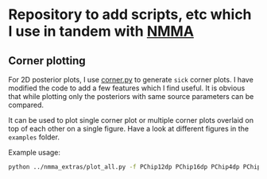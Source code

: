 # Repository to add scripts, etc which I use in tandem with [NMMA](https://github.com/nuclear-multimessenger-astronomy/nmma)

## Corner plotting
For 2D posterior plots, I use [corner.py](https://corner.readthedocs.io/en/latest/) to generate `sick` corner plots. I have modified the code to add a few features which I find useful. It is obvious that while plotting only the posteriors with same source parameters can be compared.

It can be used to plot single corner plot or multiple corner plots overlaid on top of each other on a single figure. Have a look at different figures in the `examples` folder.

Example usage:
```bash
python ../nmma_extras/plot_all.py -f PChip12dp PChip16dp PChip4dp PChip12dp PChip16dp PChip4dp -p AT2017gfo_ind.prior -o multiple --ext pdf